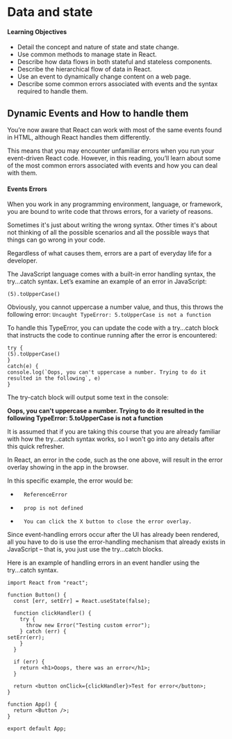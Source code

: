 # Data and state

#### Learning Objectives
- Detail the concept and nature of state and state change.
- Use common methods to manage state in React.
- Describe how data flows in both stateful and stateless components.
- Describe the hierarchical flow of data in React.
- Use an event to dynamically change content on a web page.
- Describe some common errors associated with events and the syntax required to handle them.

## Dynamic Events and How to handle them
You’re now aware that React can work with most of the same events found in HTML, although React handles them differently.

This means that you may encounter unfamiliar errors when you run your event-driven React code. However, in this reading, you’ll learn about some of the most common errors associated with events and how you can deal with them.

#### Events Errors
When you work in any programming environment, language, or framework, you are bound to write code that throws errors, for a variety of reasons.

Sometimes it's just about writing the wrong syntax. Other times it's about not thinking of all the possible scenarios and all the possible ways that things can go wrong in your code.

Regardless of what causes them, errors are a part of everyday life for a developer.

The JavaScript language comes with a built-in error handling syntax, the try...catch syntax.
Let’s examine an example of an error in JavaScript:
```
(5).toUpperCase()
```
Obviously, you cannot uppercase a number value, and thus, this throws the following error:
`Uncaught TypeError: 5.toUpperCase is not a function`

To handle this TypeError, you can update the code with a try...catch block that instructs the code to continue running after the error is encountered:
```
try {
(5).toUpperCase()
} 
catch(e) {
console.log(`Oops, you can't uppercase a number. Trying to do it resulted in the following`, e)
}
```
The try-catch block will output some text in the console:

**Oops, you can't uppercase a number. Trying to do it resulted in the following TypeError: 5.toUpperCase is not a function**

It is assumed that if you are taking this course that you are already familiar with how the try...catch syntax works, so I won't go into any details after this quick refresher.

In React, an error in the code, such as the one above, will result in the error overlay showing in the app in the browser.

In this specific example, the error would be:

-       ReferenceError

-       prop is not defined

-       You can click the X button to close the error overlay.

Since event-handling errors occur after the UI has already been rendered, all you have to do is use the error-handling mechanism that already exists in JavaScript – that is, you just use the try...catch blocks.

Here is an example of handling errors in an event handler using the try...catch syntax.

```
import React from "react";

function Button() {
  const [err, setErr] = React.useState(false);

  function clickHandler() {
    try {
      throw new Error("Testing custom error");
    } catch (err) {
setErr(err);
    }
  }

  if (err) {
    return <h1>Ooops, there was an error</h1>;
  }

  return <button onClick={clickHandler}>Test for error</button>;
}

function App() {
  return <Button />;
}

export default App;
```